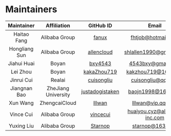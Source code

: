 # Maintainers

| Maintainer | Affiliation|GitHub ID|Email|
| :--: | :-: | :-: |:--:|
|Haitao Fang|Alibaba Group|[fanux](https://github.com/fanux)|fhtjob@hotmail.com|
|Hongliang Sun|Alibaba Group|[allencloud](https://github.com/allencloud)|shlallen1990@gmail.com|
|Jiahui Huai|Boyan|[bxy4543](https://github.com/bxy4543)|4543bxy@gmail.com|
|Lei Zhou|Boyan|[kakaZhou719](https://github.com/kakaZhou719)|kakzhou719@163.com|
|Jinrui Cui|Realai|[cuisongliu](https://github.com/cuisongliu)|cuisongliu@qq.com|
|Jiangnan Bao|ZheJiang University|[justadogistaken](https://github.com/justadogistaken)|baojn1998@163.com|
|Xun Wang|ZhengcaiCloud|[lllwan](https://github.com/lllwan)|lllwan@vip.qq.com|
|Vince Cui|Alibaba Group|[vincecui](https://github.com/vincecui)|huaiyou.cyz@alibaba-inc.com|
|Yuxing Liu|Alibaba Group|[Starnop](https://github.com/Starnop)|starnop@163.com|
